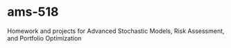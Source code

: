 # ams-518
Homework and projects for Advanced Stochastic Models, Risk Assessment, and Portfolio Optimization
